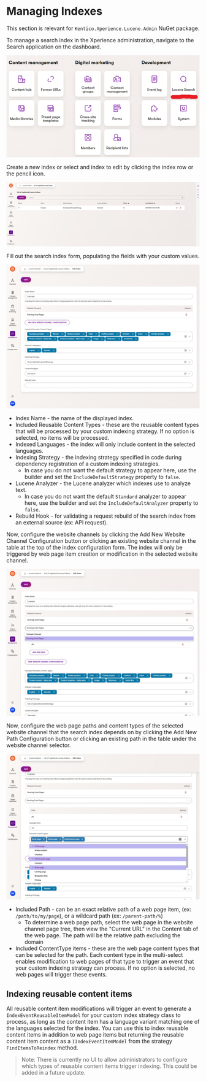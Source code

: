# Managing Indexes

This section is relevant for `Kentico.Xperience.Lucene.Admin` NuGet package.

To manage a search index in the Xperience administration, navigate to the Search application on the dashboard.

![Administration dashboard highlight the Search application](/images/xperience-administration-dashboard.jpg)

Create a new index or select and index to edit by clicking the index row or the pencil icon.

![Administration search index list](/images/xperience-administration-search-index-list.jpg)

Fill out the search index form, populating the fields with your custom values.

![Administration search index edit form](/images/xperience-administration-search-index-edit-form.jpg)

- Index Name - the name of the displayed index.
- Included Reusable Content Types - these are the reusable content types that will be processed by your custom indexing strategy.
If no option is selected, no items will be processed.
- Indexed Languages - the index will only include content in the selected languages.
- Indexing Strategy - the indexing strategy specified in code during dependency registration of a custom indexing strategies.
  - In case you do not want the default strategy to appear here, use the builder and set the `IncludeDefaultStrategy` property to `false`.
- Lucene Analyzer - the Lucene analyzer which indexes use to analyze text.
  - In case you do not want the default `Standard` analyzer to appear here, use the builder and set the `IncludeDefaultAnalyzer` property to `false`.
- Rebuild Hook - for validating a request rebuild of the search index from an external source (ex: API request).

Now, configure the website channels by clicking the Add New Website Channel Configuration button
or clicking an existing website channel in the table at the top of the index configuration form.
The index will only be triggered by web page item creation or modification in the selected website channel.

![Administration search index edit website channel form](/images/xperience-administration-search-index-edit-form-channel-configuration-edit.jpg)

Now, configure the web page paths and content types of the selected website channel that the search index depends on by clicking the Add New Path Configuration button
or clicking an existing path in the table under the website channel selector.

![Administration search index edit paths form](/images/xperience-administration-search-index-edit-form-paths-edit.jpg)

- Included Path - can be an exact relative path of a web page item, (ex: `/path/to/my/page`), or a wildcard path (ex: `/parent-path/%`)
  - To determine a web page path, select the web page in the website channel page tree, then view the "Current URL" in the Content tab of the web page. The path will be the relative path excluding the domain
- Included ContentType items - these are the web page content types that can be selected for the path. Each content type in the multi-select enables modification to web pages of that type to trigger an event that your custom indexing strategy can process. If no option is selected, no web pages will trigger these events.

## Indexing reusable content items

All reusable content item modifications will trigger an event to generate a `IndexEventReusableItemModel` for your custom index strategy class to process, as long as the content item has a language variant matching one of the languages selected for the index. You can use this to index reusable content items in addition to web page items but returning the reusable content item content as a `IIndexEventItemModel` from the strategy `FindItemsToReindex` method.

> Note: There is currently no UI to allow administrators to configure which types of reusable content items trigger indexing. This could be added in a future update.
